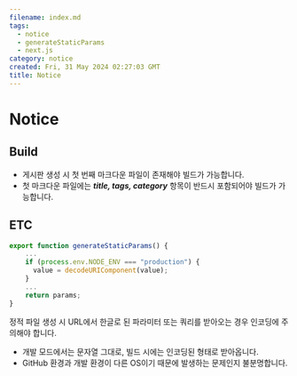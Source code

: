 ```yaml
---
filename: index.md
tags:
  - notice
  - generateStaticParams
  - next.js
category: notice
created: Fri, 31 May 2024 02:27:03 GMT
title: Notice
---
```





# Notice

## Build

- 게시판 생성 시 첫 번째 마크다운 파일이 존재해야 빌드가 가능합니다.
- 첫 마크다운 파일에는 **_title, tags, category_** 항목이 반드시 포함되어야 빌드가 가능합니다.

## ETC

```typescript title="page.tsx"
export function generateStaticParams() {
    ...
    if (process.env.NODE_ENV === "production") {
      value = decodeURIComponent(value);
    }
    ...
    return params;
}
```

정적 파일 생성 시 URL에서 한글로 된 파라미터 또는 쿼리를 받아오는 경우 인코딩에 주의해야 합니다.

- 개발 모드에서는 문자열 그대로, 빌드 시에는 인코딩된 형태로 받아옵니다.
- GitHub 환경과 개발 환경이 다른 OS이기 때문에 발생하는 문제인지 불분명합니다.